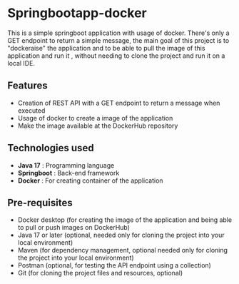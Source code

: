 # Springbootapp-docker
This is a simple springboot application with usage of docker. There's only a GET endpoint to return a simple message, the main goal of this project is to "dockeraise" the application and to be able to pull the image of this application and run it , without needing to clone the project and run it on a local IDE.

## Features
- Creation of REST API with a GET endpoint to return a message when executed
- Usage of docker to create a image of the application
- Make the image available at the DockerHub repository

## Technologies used
- **Java 17** : Programming language
- **Springboot** : Back-end framework
- **Docker** : For creating container of the application

## Pre-requisites
- Docker desktop (for creating the image of the application and being able to pull or push images on DockerHub)
- Java 17 or later (optional, needed only for cloning the project into your local environment)
- Maven (for dependency management, optional needed only for cloning the project into your local environment)
- Postman (optional, for testing the API endpoint using a collection)
- Git (for cloning the project files and resources, optional)
